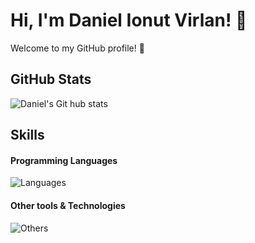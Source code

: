 # Hi, I'm Daniel Ionut Virlan! 👋
Welcome to my GitHub profile! 🌟

## GitHub Stats
![Daniel's Git hub stats](https://github-readme-stats.vercel.app/api?username=DanielIVirlan&show_icons=true&theme=cobalt)

## Skills
#### Programming Languages
![Languages](https://skillicons.dev/icons?i=c,python,java,c#)

#### Other tools & Technologies
![Others](https://skillicons.dev/icons?i=git,github,vscode,clion,eclipse,idea,pycharm,latex)


